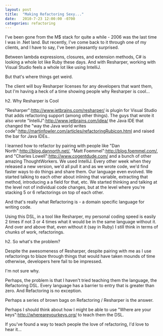 ```yaml
---
layout: post
title:  "Making Refactoring Sexy..."
date:   2010-7-23 12:00:00 -0700
categories: refactoring
---
```

I've been gone from the M$ stack for quite a while - 2006 was the last time I was in .Net land. But recently, I've come back to it through one of my clients, and I have to say, I've been pleasantly surprised.

Between lambda expressions, closures, and extension methods, C# is looking a whole lot like Ruby these days. And with Resharper, working with Visual Studio feels a whole lot like using IntelliJ.

But that's where things get weird.

The client will buy Resharper licenses for any developers that want them, but I'm having a heck of a time showing people why Resharper is cool...

h2. Why Resharper is Cool

"Resharper":http://www.jetbrains.com/resharper/ is plugin for Visual Studio that adds refactoring support (among other things). The guys that wrote it also wrote "IntelliJ":http://www.jetbrains.com/idea/ the Java IDE that changed the "way the Java world writes code":http://martinfowler.com/articles/refactoringRubicon.html and raised the bar for Java IDEs..

I learned how to refactor by pairing with people like "Dan North":http://blog.dannorth.net/, "Matt Foemmel":http://blog.foemmel.com/, and "Charles Lowell":http://www.cogentdude.com/ and a bunch of other amazing ThoughtWorkers. We used IntelliJ. Every other week when they released a new version, we'd all pull it and as we wrote code, we'd find faster ways to do things and share them. Our language even evolved. We started talking to each other about inlining that variable, extracting that method, introducing a a field for that, etc. We started thinking and talking at the level not of individual code changes, but at the level where you're stacking 5 or 6 refactorings on top of each other.

And that's really what Refactoring is - a domain specific language for writing code.

Using this DSL, in a tool like Resharper, my personal coding speed is easily 2 times if not 3 or 4 times what it would be in the same language without it. And over and above that, even without it (say in Ruby) I still think in terms of chunks of work, refactorings.

h2. So what's the problem?

Despite the awesomeness of Resharper, despite pairing with me as I use refactorings to blaze through things that would have taken mounds of time otherwise, developers here fail to be impressed.

I'm not sure why.

Perhaps, the problem is that I haven't tried teaching them the language, the Refactoring DSL. Every language has a barrier to entry that is greater than zero. And Refactoring is no exception.

Perhaps a series of brown bags on Refactoring / Resharper is the answer.

Perhaps I should think about how I might be able to use "Where are your keys":http://whereareyourkeys.org/ to teach them the DSL.

If you've found a way to teach people the love of refactoring, I'd love to hear it...

